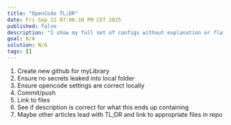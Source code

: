 ```yaml
---
title: "OpenCode TL;DR"
date: Fri Sep 12 07:06:10 PM CDT 2025
published: false
description: "I show my full set of configs without explanation or flair"
goal: N/A
solution: N/A
tags: []
---
```


1. Create new github for myLibrary
2. Ensure no secrets leaked into local folder
3. Ensure opencode settings are correct locally
4. Commit/push
5. Link to files
6. See if description is correct for what this ends up containing
7. Maybe other articles lead with TL;DR and link to appropriate files in repo
